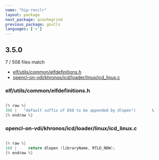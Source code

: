 ```yaml
---
name: "hip-rocclr"
layout: package
next_package: qcachegrind
previous_package: gnutls
languages: ['c']
---
```

## 3.5.0
7 / 508 files match

 - [elf/utils/common/elfdefinitions.h](#elfutilscommonelfdefinitionsh)
 - [opencl-on-vdi/khronos/icd/loader/linux/icd_linux.c](#opencl-on-vdikhronosicdloaderlinuxicd_linuxc)

### elf/utils/common/elfdefinitions.h

```c

{% raw %}
306 | 	"default suffix of DSO to be appended by dlopen")		\
{% endraw %}

```
### opencl-on-vdi/khronos/icd/loader/linux/icd_linux.c

```c

{% raw %}
160 |     return dlopen (libraryName, RTLD_NOW);
{% endraw %}

```